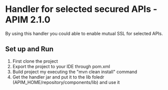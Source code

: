 # Handler for selected secured APIs - APIM 2.1.0

By using this handler you could able to enable mutual SSL for selected APIs.

## Set up and Run

1. First clone the project
2. Export the project to your IDE through pom.xml
3. Build project my executing the "mvn clean install" command
4. Get the handler jar and put it to the lib foledr (APIM_HOME/repository/components/lib) and use it

